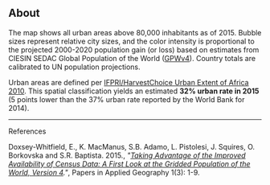 ## About

The map shows all urban areas above 80,000 inhabitants as of 2015. Bubble sizes represent relative city sizes, and the color intensity is proportional to the projected 2000-2020 population gain (or loss) based on estimates from CIESIN SEDAC Global Population of the World ([GPWv4](http://beta.sedac.ciesin.columbia.edu/data/set/gpw-v4-admin-unit-center-points-population-estimates/data-download)). Country totals are calibrated to UN population projections. 

Urban areas are defined per [IFPRI/HarvestChoice Urban Extent of Africa 2010](http://dx.doi.org/10.7910/DVN/RUNZJD). This spatial classification yields an estimated **32% urban rate in 2015** (5 points lower than the 37% urban rate reported by the World Bank for 2014).


*************************************************************************************

<label>References</label>

Doxsey-Whitfield, E., K. MacManus, S.B. Adamo, L. Pistolesi, J. Squires, O. Borkovska and S.R. Baptista. 2015., *"[Taking Advantage of the Improved Availability of Census Data: A First Look at the Gridded Population of the World, Version 4](http://dx.doi.org/10.1080/23754931.2015.1014272)."*, Papers in Applied Geography 1(3): 1-9.

